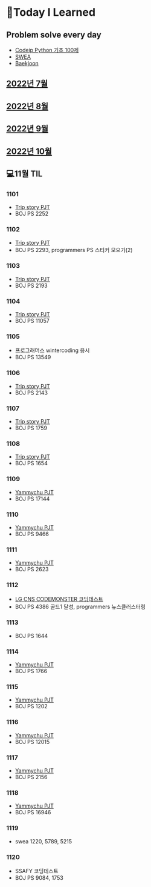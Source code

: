 # 📖Today I Learned

## Problem solve every day
* [Codeip Python 기초 100제](./Python_codeup/README.md)
* [SWEA](./SWEA/README.md)
* [Baekjoon](./Baekjoon/README.md)


## [2022년 7월](./202207TIL.md)
## [2022년 8월](./202208TIL.md)
## [2022년 9월](./202209TIL.md)
## [2022년 10월](./202210TIL.md)

## 💻11월 TIL

### 1101
* [Trip story PJT](https://github.com/Pangpyo/Trip-story)
* BOJ PS 2252

### 1102
* [Trip story PJT](https://github.com/Pangpyo/Trip-story)
* BOJ PS 2293, programmers PS 스티커 모으기(2)

### 1103
* [Trip story PJT](https://github.com/Pangpyo/Trip-story)
* BOJ PS 2193

### 1104
* [Trip story PJT](https://github.com/Pangpyo/Trip-story)
* BOJ PS 11057

### 1105
* 프로그래머스 wintercoding 응시
* BOJ PS 13549

### 1106
* [Trip story PJT](https://github.com/Pangpyo/Trip-story)
* BOJ PS 2143

### 1107
* [Trip story PJT](https://github.com/Pangpyo/Trip-story)
* BOJ PS 1759

### 1108
* [Trip story PJT](https://github.com/Pangpyo/Trip-story)
* BOJ PS 1654

### 1109
* [Yammychu PJT](https://github.com/kmk4162/YammyChu)
* BOJ PS 17144

### 1110
* [Yammychu PJT](https://github.com/kmk4162/YammyChu)
* BOJ PS 9466

### 1111
* [Yammychu PJT](https://github.com/kmk4162/YammyChu)
* BOJ PS 2623

### 1112
* [LG CNS CODEMONSTER 코딩테스트](./programmers/codemonster.md)
* BOJ PS 4386 골드1 달성, programmers 뉴스클러스터링

### 1113
* BOJ PS 1644

### 1114
* [Yammychu PJT](https://github.com/kmk4162/YammyChu)
* BOJ PS 1766

### 1115
* [Yammychu PJT](https://github.com/kmk4162/YammyChu)
* BOJ PS 1202

### 1116
* [Yammychu PJT](https://github.com/kmk4162/YammyChu)
* BOJ PS 12015

### 1117
* [Yammychu PJT](https://github.com/kmk4162/YammyChu)
* BOJ PS 2156

### 1118
* [Yammychu PJT](https://github.com/kmk4162/YammyChu)
* BOJ PS 16946

### 1119
* swea 1220, 5789, 5215

### 1120
* SSAFY 코딩테스트
* BOJ PS 9084, 1753